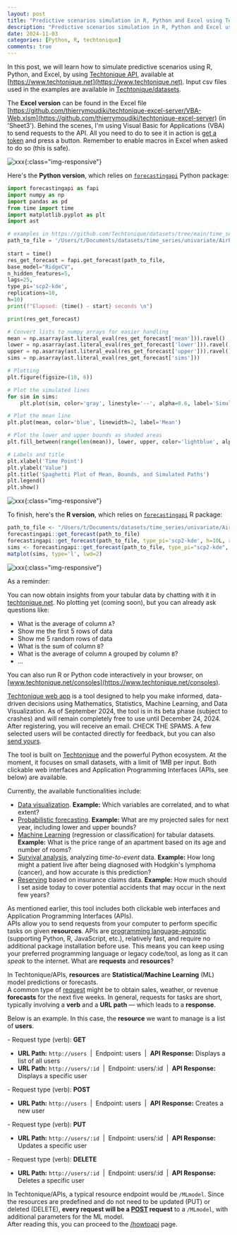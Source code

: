 ```yaml
---
layout: post
title: "Predictive scenarios simulation in R, Python and Excel using Techtonique API"
description: "Predictive scenarios simulation in R, Python and Excel using Techtonique API"
date: 2024-11-03
categories: [Python, R, techtonique]
comments: true
---
```


In this post, we will learn how to simulate predictive scenarios using R, Python, and Excel, by using  [Techtonique API](https://www.techtonique.net/docs), available at [https://www.techtonique.net](https://www.techtonique.net). Input csv files used in the examples are available in [Techtonique/datasets](https://github.com/Techtonique/datasets). 

The **Excel version** can be found in the Excel file [https://github.com/thierrymoudiki/techtonique-excel-server/VBA-Web.xlsm](https://github.com/thierrymoudiki/techtonique-excel-server) (in 'Sheet3'). Behind the scenes, I'm using Visual Basic for Applications (VBA) to send requests to the API. All you need to do to see it in action is [get a token](https://www.techtonique.net/token) and press a button. Remember to enable macros in Excel when asked to do so (this is safe).

![xxx]({{base}}/images/2024-11-03/2024-11-03-image1.png){:class="img-responsive"}  

Here's the **Python version**, which relies on [`forecastingapi`](https://techtonique.github.io/techtonique_api_py/forecastingapi/forecastingapi.html) Python package: 

```Python
import forecastingapi as fapi
import numpy as np
import pandas as pd 
from time import time
import matplotlib.pyplot as plt
import ast 

# examples in https://github.com/Techtonique/datasets/tree/main/time_series        
path_to_file = '/Users/t/Documents/datasets/time_series/univariate/AirPassengers.csv' 
    
start = time() 
res_get_forecast = fapi.get_forecast(path_to_file,     
base_model="RidgeCV",
n_hidden_features=5,
lags=25,
type_pi='scp2-kde',
replications=10,
h=10)
print(f"Elapsed: {time() - start} seconds \n")

print(res_get_forecast)

# Convert lists to numpy arrays for easier handling
mean = np.asarray(ast.literal_eval(res_get_forecast['mean'])).ravel()
lower = np.asarray(ast.literal_eval(res_get_forecast['lower'])).ravel()
upper = np.asarray(ast.literal_eval(res_get_forecast['upper'])).ravel()
sims = np.asarray(ast.literal_eval(res_get_forecast['sims']))

# Plotting
plt.figure(figsize=(10, 6))

# Plot the simulated lines
for sim in sims:
    plt.plot(sim, color='gray', linestyle='--', alpha=0.6, label='Simulations' if 'Simulations' not in plt.gca().get_legend_handles_labels()[1] else "")

# Plot the mean line
plt.plot(mean, color='blue', linewidth=2, label='Mean')

# Plot the lower and upper bounds as shaded areas
plt.fill_between(range(len(mean)), lower, upper, color='lightblue', alpha=0.2, label='Confidence Interval')

# Labels and title
plt.xlabel('Time Point')
plt.ylabel('Value')
plt.title('Spaghetti Plot of Mean, Bounds, and Simulated Paths')
plt.legend()
plt.show()
```

![xxx]({{base}}/images/2024-11-03/2024-11-03-image2.png){:class="img-responsive"}


To finish, here's the **R version**, which relies on [`forecastingapi`](https://techtonique.github.io/techtonique_api_r/index.html) R package: 

```R
path_to_file <- "/Users/t/Documents/datasets/time_series/univariate/AirPassengers.csv"
forecastingapi::get_forecast(path_to_file)
forecastingapi::get_forecast(path_to_file, type_pi='scp2-kde', h=10L, replications=10L)
sims <- forecastingapi::get_forecast(path_to_file, type_pi="scp2-kde", replications=10L)$sims
matplot(sims, type='l', lwd=2)
```

![xxx]({{base}}/images/2024-11-03/2024-11-03-image3.png){:class="img-responsive"}

As a reminder: 

You can now obtain insights from your tabular data by chatting with it in [techtonique.net](https://www.techtonique.net). No plotting yet (coming soon), but you can already ask questions like:

- What is the average of column `A`?
- Show me the first 5 rows of data
- Show me 5 random rows of data
- What is the sum of column `B`?
- What is the average of column `A` grouped by column `B`?
- ...

You can also run R or Python code interactively in your browser, on [www.techtonique.net/consoles](https://www.techtonique.net/consoles). 

[Techtonique web app](https://www.techtonique.net/) is a tool designed to help you make informed, data-driven decisions using Mathematics, Statistics, Machine Learning, and Data Visualization. As of September 2024, the tool is in its beta phase (subject to crashes) and will remain completely free to use until December 24, 2024. 
After registering, you will receive an email. CHECK THE SPAMS.
A few selected users will be contacted directly for feedback, but you can also [send yours](https://forms.gle/aLHoi9roQy4s5RM99).  

The tool is built on [Techtonique](https://github.com/Techtonique) and the powerful Python ecosystem. At the moment, it focuses on small datasets, with a limit of 1MB per input. Both clickable web interfaces and Application Programming Interfaces (APIs, see below) are available.

Currently, the available functionalities include:

- [Data visualization](https://en.wikipedia.org/wiki/Data_and_information_visualization). **Example:** Which variables are correlated, and to what extent?
- [Probabilistic forecasting](https://en.wikipedia.org/wiki/Probabilistic_forecasting). **Example:** What are my projected sales for next year, including lower and upper bounds?
- [Machine Learning](https://en.wikipedia.org/wiki/Machine_learning) (regression or classification) for tabular datasets. **Example:** What is the price range of an apartment based on its age and number of rooms?
- [Survival analysis](https://en.wikipedia.org/wiki/Survival_analysis), analyzing *time-to-event* data. **Example:** How long might a patient live after being diagnosed with Hodgkin's lymphoma (cancer), and how accurate is this prediction?
- [Reserving](https://en.wikipedia.org/wiki/Chain-ladder_method) based on insurance claims data. **Example:** How much should I set aside today to cover potential accidents that may occur in the next few years?

As mentioned earlier, this tool includes both clickable web interfaces and Application Programming Interfaces (APIs).  
APIs allow you to send requests from your computer to perform specific tasks on given **resources**. APIs are [programming language-agnostic](https://curlconverter.com/) (supporting Python, R, JavaScript, etc.), relatively fast, and require no additional package installation before use. This means you can keep using your preferred programming language or legacy code/tool, as long as it can *speak* to the internet.  What are **requests** and **resources**?

In Techtonique/APIs, **resources** are **Statistical/Machine Learning** (ML) model predictions or forecasts.  
A common type of [request](https://en.wikipedia.org/wiki/Representational_state_transfer) might be to obtain sales, weather, or revenue **forecasts** for the next five weeks. In general, requests for tasks are short, typically involving a **verb** and a **URL path** — which leads to a **response**.

Below is an example. In this case, the **resource** we want to manage is a list of **users**.

<p>- Request type (verb): <strong>GET</strong></p>
<ul>
    <li><strong>URL Path:</strong> <code>http://users</code> &nbsp;|&nbsp; Endpoint: users &nbsp;|&nbsp; <strong>API Response:</strong> Displays a list of all users</li>
    <li><strong>URL Path:</strong> <code>http://users/:id</code> &nbsp;|&nbsp; Endpoint: users/:id &nbsp;|&nbsp; <strong>API Response:</strong> Displays a specific user</li>
</ul>

<p>- Request type (verb): <strong>POST</strong></p>
<ul>
    <li><strong>URL Path:</strong> <code>http://users</code> &nbsp;|&nbsp; Endpoint: users &nbsp;|&nbsp; <strong>API Response:</strong> Creates a new user</li>
</ul>  

<p>- Request type (verb): <strong>PUT</strong></p>
<ul>
    <li><strong>URL Path:</strong> <code>http://users/:id</code> &nbsp;|&nbsp; Endpoint: users/:id &nbsp;|&nbsp; <strong>API Response:</strong> Updates a specific user</li>
</ul>

<p>- Request type (verb): <strong>DELETE</strong></p>
<ul>
    <li><strong>URL Path:</strong> <code>http://users/:id</code> &nbsp;|&nbsp; Endpoint: users/:id &nbsp;|&nbsp; <strong>API Response:</strong> Deletes a specific user</li>
</ul>

In Techtonique/APIs, a typical resource endpoint would be `/MLmodel`. Since the resources are predefined and do not need to be updated (PUT) or deleted (DELETE), **every request will be a [POST](https://en.wikipedia.org/wiki/Representational_state_transfer) request** to a `/MLmodel`, with additional parameters for the ML model.  
After reading this, you can proceed to the [/howtoapi](https://www.techtonique.net/howtoapi) page.



